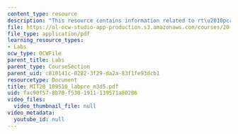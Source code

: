 ```yaml
---
content_type: resource
description: "This resource contains information related to rt\u2010pcr analysis."
file: https://ol-ocw-studio-app-production.s3.amazonaws.com/courses/20-109-laboratory-fundamentals-in-biological-engineering-spring-2010/fac90f578b70f5301911139571a80206_MIT20_109S10_labpre_m3d5.pdf
file_type: application/pdf
learning_resource_types:
- Labs
ocw_type: OCWFile
parent_title: Labs
parent_type: CourseSection
parent_uid: c810141c-0282-3f29-da2a-83f1fe93dcb1
resourcetype: Document
title: MIT20_109S10_labpre_m3d5.pdf
uid: fac90f57-8b70-f530-1911-139571a80206
video_files:
  video_thumbnail_file: null
video_metadata:
  youtube_id: null
---
```

